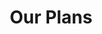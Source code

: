 ---
title: "Our Plans"
# watermark text
watermark: ""
# page header background image
page_header_image: "images/background/about.jpg"
# meta description
description : ""

layout: "pricing"
draft: false

pricing:
  subtitle : "Pricing table"
  title : "choose your plan"
  pricing_table:
  # pricing table loop
  - title : "Professionally Coded Website"
    price : "$99"
    unit : "month"
    description : "$999 Paid in Full or $99/Month for One Year"
    name: "Purchase"
    link : "#"
    services:
      - Design
      - Copywriting
      - 1 Year Web Hosting
      - 1 Year Domain Coverage
      - Up To 6 Pages + Account Page
      - Highest Possible SEO and Performance
      - Marketing Functionality (Google Ads, Analytics, Tag, etc.)
      - 1 Year of Osows Website Management (See "Website Management" Plan for Details)
      

  # pricing table loop
  - title : "Website Management"
    price : "$49"
    unit : "month"
    description : "Continued Support"
    name: "Subscribe"
    link : "#"
    services:
    - Web Hosting
    - SEO Monitoring
    - Domain Coverage
    - 3 Branding Changes/Month
    - Up to 5 New Website Pictures
    - 3 Website Customizations/Month
    - Google Tag & Analytics Monitoring
    - Unlimited Troubleshooting and Error Correcting


  # pricing table loop
  - title : "Extras"
    price : "0-$49"
    unit : "month"
    description : "Add-Ons and Additional Subscriptions"
    name: "See Details"
    link : "../planpolicy/"
    services:
    - Account Page
    - Product Posting
    - Additional Pages
    - Full Legal Compliance
    - Accessibility Compliance
    - Blog Creation and Posting
---